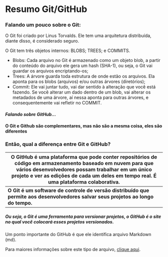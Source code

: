 # Resumo Git/GitHub



### Falando um pouco sobre o Git:

O Git foi criado por Linus Torvalds. Ele tem uma arquitetura distribuída, diante disso, é considerado seguro.

O Git tem três objetos internos: BLOBS; TREES; e COMMITS.

- Blobs: Cada arquivo no Git é armazenado como um objeto blob, a partir do conteúdo do arquivo ele gera um hash (SHA-1), ou seja, o Git vai guardar os arquivos encriptando-os;
- Trees: A árvore guarda toda estrutura de onde estão os arquivos. Ela aponta para os blobs (arquivos) e/ou outras árvores (diretórios);
- Commit: Ele vai juntar tudo, vai dar sentido à alteração que você está fazendo. Se você alterar um dado dentro de um blob, vai alterar os metadados de uma árvore, aí nessa aponta para outras árvores, e consequentemente vai refletir no COMMIT.



#### _Falando sobre GitHub..._

#### O Git e Github são complementares, mas não são a mesma coisa, eles são diferentes

### Então, qual a diferença entre Git e GitHub?

| O GitHub é uma plataforma que pode conter repositórios de código em armazenamento baseado em nuvem para que vários desenvolvedores possam trabalhar em um único projeto e ver as edições de cada um deles em tempo real. É uma plataforma colaborativa. |
| ------------------------------------------------------------ |
| **O Git é um software de controle de versão distribuído que permite aos desenvolvedores salvar seus projetos ao longo do tempo.** |

##### _Ou seja, o Git é uma ferramenta para versionar projetos, o GitHub é o site no qual você colocará esses projetos versionados._

Um ponto importante do GitHub é que ele identifica arquivo Markdown (md).

Para maiores informações sobre este tipo de arquivo, [clique aqui](https://www.markdownguide.org/basic-syntax/).

